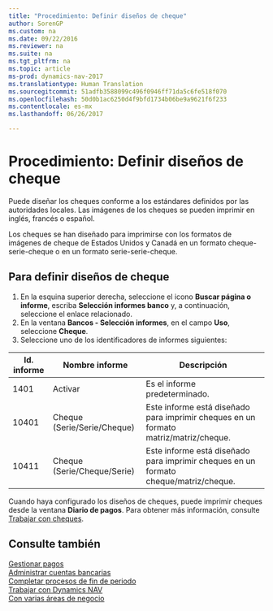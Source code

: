 ```yaml
---
title: "Procedimiento: Definir diseños de cheque"
author: SorenGP
ms.custom: na
ms.date: 09/22/2016
ms.reviewer: na
ms.suite: na
ms.tgt_pltfrm: na
ms.topic: article
ms-prod: dynamics-nav-2017
ms.translationtype: Human Translation
ms.sourcegitcommit: 51adfb3588099c496f0946ff71da5c6fe518f070
ms.openlocfilehash: 50d0b1ac6250d4f9bfd1734b06be9a9621f6f233
ms.contentlocale: es-mx
ms.lasthandoff: 06/26/2017

---
```


# <a name="how-to-define-check-layouts"></a>Procedimiento: Definir diseños de cheque

Puede diseñar los cheques conforme a los estándares definidos por las autoridades locales. Las imágenes de los cheques se pueden imprimir en inglés, francés o español.

Los cheques se han diseñado para imprimirse con los formatos de imágenes de cheque de Estados Unidos y Canadá en un formato cheque-serie-cheque o en un formato serie-serie-cheque.

## <a name="to-define-check-layouts"></a>Para definir diseños de cheque
1. En la esquina superior derecha, seleccione el icono **Buscar página o informe**, escriba **Selección informes banco** y, a continuación, seleccione el enlace relacionado.
2. En la ventana **Bancos - Selección informes**, en el campo **Uso**, seleccione **Cheque**.
3. Seleccione uno de los identificadores de informes siguientes:

| Id. informe   | Nombre informe   | Descripción |
|-------------|---------------|-------------|
|1401|Activar|Es el informe predeterminado.|
|10401|Cheque (Serie/Serie/Cheque)|Este informe está diseñado para imprimir cheques en un formato matriz/matriz/cheque.|
|10411|Cheque (Serie/Cheque/Serie)|Este informe está diseñado para imprimir cheques en un formato cheque/matriz/cheque.|

Cuando haya configurado los diseños de cheques, puede imprimir cheques desde la ventana **Diario de pagos**. Para obtener más información, consulte [Trabajar con cheques](payables-how-work-checks.md).

## <a name="see-also"></a>Consulte también
[Gestionar pagos](payables-manage-payables.md)  
[Administrar cuentas bancarias](bank-manage-bank-accounts.md)   
[Completar procesos de fin de periodo](year-how-complete-period-end-processes.md)  
[Trabajar con Dynamics NAV](ui-work-product.md)  
[Con varias áreas de negocio](ui-across-business-areas.md)

